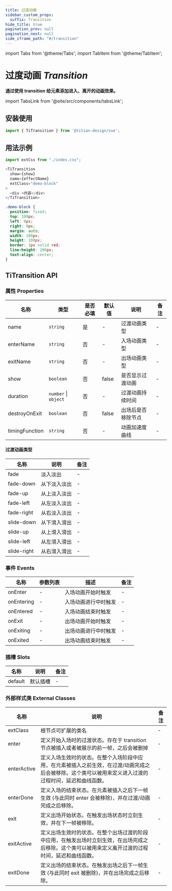```yaml
---
title: 过渡动画
sidebar_custom_props:
  suffix: Transition
hide_title: true
pagination_prev: null
pagination_next: null
side_iframe_path: "#/transition"
---
```


import Tabs from '@theme/Tabs';
import TabItem from '@theme/TabItem';

# 过度动画 _Transition_

**通过使用 transition 给元素添加进入、离开的动画效果。**

import TabsLink from '@site/src/components/tabsLink';

<TabsLink id="titransition-api" />

## 安装使用

```typescript showLineNumbers
import { TiTransition } from '@titian-design/vue';
```

## 用法示例


<Tabs>
  <TabItem value="tsx" label="index.tsx" >


```typescript tsx showLineNumbers
import extCss from "./index.css";

<TiTransition
  show={show}
  name={effectName}
  extClass="demo-block"
>
  <div >内容</div>
</TiTransition>
```

  </TabItem>
  <TabItem value="css" label="index.css">

```css showLineNumbers
.demo-block {
  position: fixed;
  top: 100px;
  left: 0px;
  right: 0px;
  margin: auto;
  width: 100px;
  height: 100px;
  border: 1px solid red;
  line-height: 100px;
  text-align: center;
}
```
 </TabItem>
</Tabs>

## TiTransition API

### 属性 **Properties**

| 名称              | 类型             | 是否必填 | 默认值 | 说明               | 备注 |
|-----------------| ---------------- | -------- | ------ | ------------------ | ---- |
| name            | `string`           | 是       | -      | 过渡动画类型       | -    |
| enterName      | `string`           | 否       | -      | 入场动画类型       | -    |
| exitName       | `string`           | 否       | -      | 出场动画类型       | -    |
| show            | `boolean`          | 否       | false  | 是否显示过渡动画   | -    |
| duration        | `number` \| `object` | 否       | -      | 过渡动画持续时间   | -    |
| destroyOnExit | `boolean`          | 否       | false  | 出场后是否移除节点 | -    |
| timingFunction | `string`           | 否       | -      | 动画加速度曲线     | -    |

#### 过渡动画类型

| 名称        | 说明         | 备注 |
| ----------- | ------------ | ---- |
| fade        | 淡入淡出     | -    |
| fade-down   | 从下淡入淡出 | -    |
| fade-up     | 从上淡入淡出 | -    |
| fade-left   | 从左淡入淡出 | -    |
| fade-right  | 从右淡入淡出 | -    |
| slide-down  | 从下滑入滑出 | -    |
| slide-up    | 从上滑入滑出 | -    |
| slide-left  | 从左滑入滑出 | -    |
| slide-right | 从右滑入滑出 | -    |


### 事件 **Events**

| 名称       | 参数列表 | 描述                 | 备注 |
| ---------- | -------- | -------------------- | ---- |
| onEnter    | -        | 入场动画开始时触发   | -    |
| onEntering | -        | 入场动画进行中时触发 | -    |
| onEntered  | -        | 入场动画结束时触发   | -    |
| onExit     | -        | 出场动画开始时触发   | -    |
| onExiting  | -        | 出场动画进行中时触发 | -    |
| onExited   | -        | 出场动画结束时触发   | -    |

### 插槽 **Slots**

| 名称    | 说明     | 备注 |
| ------- | -------- | ---- |
| default | 默认插槽 | -    |

### 外部样式类 **External Classes**

| 名称         | 说明                                                                                                                                                    | 备注 |
| ------------ | ------------------------------------------------------------------------------------------------------------------------------------------------------- | ---- |
| extClass    | 根节点可扩展的类名                                                                                                                                      | -    |
| enter        | 定义开始入场时的过渡状态。存在于 transition 节点被插入或者被展示的前一帧，之后会被删掉                                                                  | -    |
| enterActive | 定义入场生效时的状态。在整个入场阶段中应用，在元素被插入之前生效，在过渡/动画完成之后会被移除。这个类可以被用来定义进入过渡的过程时间，延迟和曲线函数。 | -    |
| enterDone   | 定义入场的结束状态。在元素被插入之后下一帧生效 (与此同时 enter 会被移除)，并在过渡/动画完成之后移除。                                                   | -    |
| exit         | 定义出场开始状态。在触发出场状态时立刻生效，并在下一帧被移除。                                                                                          | -    |
| exitActive  | 定义出场生效时的状态。在整个出场过渡的阶段中应用，在触发出场时立刻生效，在出场完成之后移除。这个类可以被用来定义离开过渡的过程时间，延迟和曲线函数。    | -    |
| exitDone    | 定义出场的结束状态。在触发出场之后下一帧生效 (与此同时 exit 被删除)，并在出场完成之后移除。                                                             | -    |

